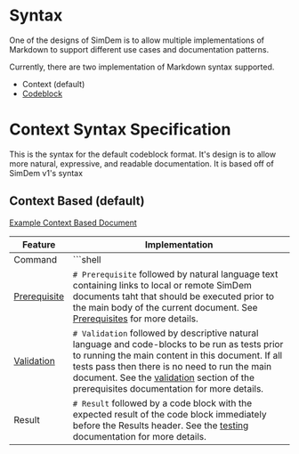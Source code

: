 # Syntax

One of the designs of SimDem is to allow multiple implementations of Markdown to support different use cases and documentation patterns.

Currently, there are two implementation of Markdown syntax supported.

* Context (default)
* [Codeblock](syntax_codeblock.md)


# Context Syntax Specification

This is the syntax for the default codeblock format.  It's design is to allow more natural, expressive, and readable documentation.  It is based off of SimDem v1's syntax

## Context Based (default)

[Example Context Based Document](../content/complete-features/context.md)

Feature | Implementation 
--- | --- 
Command | \```shell
[Prerequisite](feature_prerequisite.md) | `# Prerequisite` followed by natural language text containing links to local or remote SimDem documents taht that should be executed prior to the main body of the current document. See [Prerequisites](https://github.com/Azure/simdem/tree/master/demo_scripts/simdem/prerequisites) for more details.
[Validation](feature_validation.md) | `# Validation` followed by descriptive natural language and code-blocks to be run as tests prior to running the main content in this document. If all tests pass then there is no need to run the main document. See the [validation](https://github.com/Azure/simdem/tree/master/demo_scripts/simdem/prerequisites#validation) section of the prerequisites documentation for more details.
Result | `# Result` followed by a code block with the expected result of the code block immediately before the Results header. See the [testing](https://github.com/Azure/simdem/tree/master/demo_scripts/simdem/test) documentation for more details.